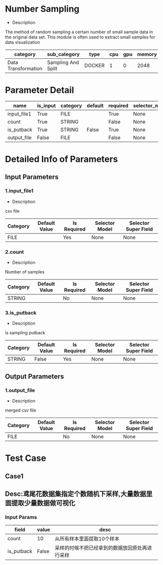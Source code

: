 # Number Sampling
+ Description

The method of random sampling a certain number of small sample data in the original data set. This module is often used to extract small samples for data visualization

| category | sub_category | type | cpu | gpu | memory | pipe_status |
| --- | --- | --- | --- | --- | --- | --- |
| Data Transformation | Sampling And Split | DOCKER | 1 | 0 | 2048 | allow |


# Parameter Detail

| name | is_input | category | default | required | selector_model |
| --- | --- | --- | --- | --- | --- |
| input_file1 | True | FILE |  | True | None |
| count | True | STRING |  | False | None |
| is_putback | True | STRING | False | True | None |
| output_file | False | FILE |  | False | None |


# Detailed Info of Parameters
## Input Parameters
### 1.input_file1
+ Description

csv file

| Category | Default Value | Is Required | Selector Model | Selector Super Field |
| --- | --- | --- | --- | --- |
| FILE |  | Yes | None | None |


### 2.count
+ Description

Number of samples

| Category | Default Value | Is Required | Selector Model | Selector Super Field |
| --- | --- | --- | --- | --- |
| STRING |  | No | None | None |


### 3.is_putback
+ Description

is sampling putback

| Category | Default Value | Is Required | Selector Model | Selector Super Field |
| --- | --- | --- | --- | --- |
| STRING | False | Yes | None | None |


## Output Parameters
### 1.output_file
+ Description

merged csv file

| Category | Default Value | Is Required | Selector Model | Selector Super Field |
| --- | --- | --- | --- | --- |
| FILE |  | No | None | None |



# Test Case
## Case1
## Desc:鸢尾花数据集指定个数随机下采样,大量数据里面提取少量数据做可视化
### Input Params

| field | value | desc |
| --- | --- | --- |
| count | 10 | 从所有样本里面提取10个样本 |
| is_putback | False | 采样的时候不把已经拿到的数据放回原处再进行采样 |


